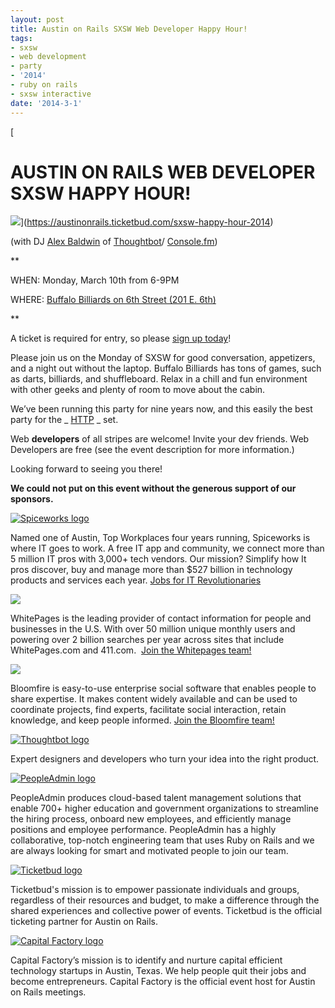 ```yaml
---
layout: post
title: Austin on Rails SXSW Web Developer Happy Hour!
tags:
- sxsw
- web development
- party
- '2014'
- ruby on rails
- sxsw interactive
date: '2014-3-1'
---
```

 [
# AUSTIN ON RAILS WEB DEVELOPER SXSW HAPPY HOUR!
 ![](/images/alex-robot-300.jpg)](https://austinonrails.ticketbud.com/sxsw-happy-hour-2014)

(with DJ [Alex Baldwin](http://twitter.com/alexbaldwin) of [Thoughtbot](http://thoughtbot.com)/ [Console.fm](http://console.fm))

**

WHEN: Monday, March 10th from 6-9PM

WHERE: [Buffalo Billiards on 6th Street (201 E. 6th)](https://www.google.com/maps/place/Buffalo+Billiards/@30.2675291,-97.7411338,17z/data=!3m1!4b1!4m2!3m1!1s0x8644b5a77f2bb92b:0xcd55080a3c977b11)

**

A ticket is required for entry, so please [sign up today](https://austinonrails.ticketbud.com/sxsw-happy-hour-2014)!

Please join us on the Monday of SXSW for good conversation, appetizers, and a night out without the laptop. Buffalo Billiards has tons of games, such as darts, billiards, and shuffleboard. Relax in a chill and fun environment with other geeks and plenty of room to move about the cabin.

We’ve been running this party for nine years now, and this easily the best party for the _ [HTTP](http://www.w3.org/Protocols/rfc2616/rfc2616.html) _ set.

Web **developers** of all stripes are welcome! Invite your dev friends. Web Developers are free (see the event description for more information.)

Looking forward to seeing you there!

**We could not put on this event without the generous support of our sponsors.**

[![Spiceworks logo](/images/spiceworks.png)](http://spiceworks.com)

Named one of Austin, Top Workplaces four years running, Spiceworks is where IT goes to work. A free IT app and community, we connect more than 5 million IT pros with 3,000+ tech vendors. Our mission? Simplify how It pros discover, buy and manage more than $527 billion in technology products and services each year. [Jobs for IT Revolutionaries](http://www.spiceworks.com/jobs/)

[![](/images/whitepages.png)](http://www.whitepages.com/)

WhitePages is the leading provider of contact information for people and businesses in the U.S. With over 50 million unique monthly users and powering over 2 billion searches per year across sites that include WhitePages.com and 411.com.  [Join the Whitepages team!](http://jobvite.com/m?3TlEhgwU)

[![](/images/bloomfire.png)](http://bloomfire.com)

Bloomfire is easy-to-use enterprise social software that enables people to share expertise. It makes content widely available and can be used to coordinate projects, find experts, facilitate social interaction, retain knowledge, and keep people informed. [Join the Bloomfire team!](https://jobs.bloomfire.com/)

[![Thoughtbot logo](/images/thoughtbot.png)](http://thoughtbot.com)

Expert designers and developers who turn your idea into the right product.

[![PeopleAdmin logo](/images/peopleadmin.png)](http://peopleadmin.com)

PeopleAdmin produces cloud-based talent management solutions that enable 700+ higher education and government organizations to streamline the hiring process, onboard new employees, and efficiently manage positions and employee performance. PeopleAdmin has a highly collaborative, top-notch engineering team that uses Ruby on Rails and we are always looking for smart and motivated people to join our team.

[![Ticketbud logo](/images/ticketbud.png)](http://ticketbud.com)

Ticketbud's mission is to empower passionate individuals and groups, regardless of their resources and budget, to make a difference through the shared experiences and collective power of events. Ticketbud is the official ticketing partner for Austin on Rails.

[![Capital Factory logo](/images/capitalfactory.png)](http://capitalfactory.com)

Capital Factory’s mission is to identify and nurture capital efficient technology startups in Austin, Texas. We help people quit their jobs and become entrepreneurs. Capital Factory is the official event host for Austin on Rails meetings.


